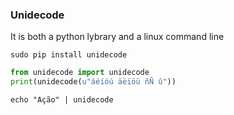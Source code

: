 ### Unidecode
It is both a python lybrary and a linux command line

    sudo pip install unidecode

``` python
from unidecode import unidecode
print(unidecode(u"áéíóú äëïöü ñÑ û"))
```

    echo "Ação" | unidecode
